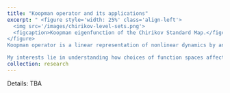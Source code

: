 ```yaml
---
title: "Koopman operator and its applications"
excerpt: " <figure style='width: 25%' class='align-left'>
  <img src='/images/chirikov-level-sets.png'>
  <figcaption>Koopman eigenfunction of the Chirikov Standard Map.</figcaption>
</figure>
Koopman operator is a linear representation of nonlinear dynamics by an infinite-dimensional composition operator. Due to linearity, Koopman operator approach to analysis of nonlinear dynamics allows one to use familiar notions from spectral theory: spectrum, eigenfunctions, eigenvalues, etc. (Un)fortunately, Koopman operators are typically infinite-dimensional, even when the underlying systems are finite-dimensional, as they act on function spaces over the state space of the original dynamics.

My interests lie in understanding how choices of function spaces affect the approximations to the Koopman operator, how accurately certain features can be approximated, and how different approximation approaches “zero-in” on different aspects of dynamics, e.g., regular behavior vs. irregular behavior."
collection: research
---
```


Details: TBA
